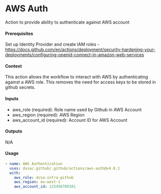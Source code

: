 # AWS Auth
Action to provide ability to authenticate against AWS account

####  Prerequisites
Set up Identity Provider and create IAM roles - https://docs.github.com/en/actions/deployment/security-hardening-your-deployments/configuring-openid-connect-in-amazon-web-services

####  Context
This action allows the workflow to interact with AWS by authenticating against a AWS role. This removes the need for access keys to be stored in github secrets.

####  Inputs  
  
- aws_role (required): Role name used by Github in AWS Account
- aws_region (required): AWS Region
- aws_account_id (required): Account ID for AWS Account

####  Outputs
N/A

####  Usage     
```yaml
- name: AWS Authentication
  uses: dvsa/.github/.github/actions/aws-auth@v4.0.1
  with:
    aws_role: dvsa-infra-github
    aws_region: eu-west-1
    aws_account_id: 123456789101
```
